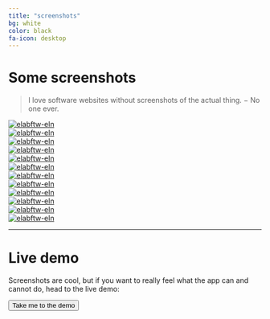 ```yaml
---
title: "screenshots"
bg: white
color: black
fa-icon: desktop
---
```


# Some screenshots

> <i class='fa fa-quote-left'></i> I love software websites without screenshots of the actual thing. <i class='fa fa-quote-right'></i> − No one ever.

<div class='row'>
    <div class='col-xs-6 col-md-3'>
        <a href='img/screen-1.jpg' class='thumbnail' data-fancybox='group' data-caption='Experiments index'>
            <img src='img/screen-1-thumb.jpg' alt='elabftw-eln' title='Experiments' />
        </a>
      </div>
    <div class='col-xs-6 col-md-3'>
        <a href='img/screen-2.jpg' class='thumbnail' data-fancybox='group' data-caption='Display an experiment'>
            <img src='img/screen-2-thumb.jpg' alt='elabftw-eln' title='View experiment' />
        </a>
      </div>
    <div class='col-xs-6 col-md-3'>
        <a href='img/screen-3.jpg' class='thumbnail' data-fancybox='group' data-caption='View experiment uploaded files'>
            <img src='img/screen-3-thumb.jpg' alt='elabftw-eln' title='View experiment' />
        </a>
      </div>
    <div class='col-xs-6 col-md-3'>
        <a href='img/screen-4.jpg' class='thumbnail' data-fancybox='group' data-caption='Edit an experiment'>
            <img src='img/screen-4-thumb.jpg' alt='elabftw-eln' title='Edit an experiment' />
        </a>
      </div>
    <div class='col-xs-6 col-md-3'>
        <a href='img/screen-5.jpg' class='thumbnail' data-fancybox='group' data-caption='Edit a molecule'>
            <img src='img/screen-5-thumb.jpg' alt='elabftw-eln' title='Edit a molecule' />
        </a>
      </div>
    <div class='col-xs-6 col-md-3'>
        <a href='img/screen-6.jpg' class='thumbnail' data-fancybox='group' data-caption='Database'>
            <img src='img/screen-6-thumb.jpg' alt='elabftw-eln' title='Database' />
        </a>
      </div>
    <div class='col-xs-6 col-md-3'>
        <a href='img/screen-7.jpg' class='thumbnail' data-fancybox='group' data-caption='Scheduler'>
            <img src='img/screen-7-thumb.jpg' alt='elabftw-eln' title='Scheduler' />
        </a>
      </div>
    <div class='col-xs-6 col-md-3'>
        <a href='img/screen-8.jpg' class='thumbnail' data-fancybox='group' data-caption='Search page'>
            <img src='img/screen-8-thumb.jpg' alt='elabftw-eln' title='Search' />
        </a>
      </div>
    <div class='col-xs-6 col-md-3'>
        <a href='img/screen-9.jpg' class='thumbnail' data-fancybox='group' data-caption='User Control Panel'>
            <img src='img/screen-9-thumb.jpg' alt='elabftw-eln' title='User Control Panel' />
        </a>
      </div>
    <div class='col-xs-6 col-md-3'>
        <a href='img/screen-10.jpg' class='thumbnail' data-fancybox='group' data-caption='User templates'>
            <img src='img/screen-10-thumb.jpg' alt='elabftw-eln' title='Templates' />
        </a>
      </div>
    <div class='col-xs-6 col-md-3'>
        <a href='img/screen-11.jpg' class='thumbnail' data-fancybox='group' data-caption='Admin panel'>
            <img src='img/screen-11-thumb.jpg' alt='elabftw-eln' title='Admin' />
        </a>
      </div>
    <div class='col-xs-6 col-md-3'>
        <a href='img/screen-12.jpg' class='thumbnail' data-fancybox='group' data-caption='Sysadmin panel'>
            <img src='img/screen-12-thumb.jpg' alt='elabftw-eln' title='Sysadmin' />
        </a>
      </div>
</div>

-------------------------

# Live demo

Screenshots are cool, but if you want to really feel what the app can and cannot do, head to the live demo:

<div class='center'><a href='https://demo.elabftw.net'><button class='button'>Take me to the demo <i class='fas fa-external-link-alt'></i></button></a></div>
